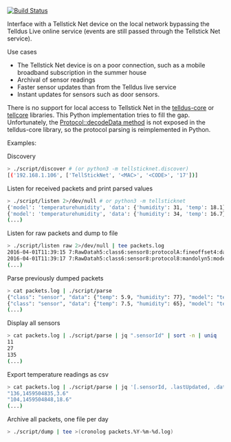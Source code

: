 [![Build Status](https://travis-ci.org/molobrakos/tellsticknet.svg?branch=master)](https://travis-ci.org/molobrakos/tellsticknet)

Interface with a Tellstick Net device on the local network bypassing the Telldus Live online service (events are still passed through the Tellstick Net service).

Use cases
- The Tellstick Net device is on a poor connection, such as a mobile broadband subscription in the summer house
- Archival of sensor readings
- Faster sensor updates than from the Telldus live service
- Instant updates for sensors such as door sensors.

There is no support for local access to Tellstick Net in the [telldus-core][1] or [tellcore][2] libraries. This Python implementation tries to fill the gap. Unfortunately, the [Protocol::decodeData method][3] is not exposed in the telldus-core library, so the protocol parsing is reimplemented in Python.
    
[1]: https://github.com/telldus/telldus/search?utf8=%E2%9C%93&q=TELLSTICK_CONTROLLER_TELLSTICK_NET
[2]: https://github.com/erijo/tellcore-py
[3]: https://github.com/telldus/telldus/blob/master/telldus-core/service/Protocol.cpp#L216

Examples:

Discovery
```bash
> ./script/discover # (or python3 -m tellsticknet.discover)
[('192.168.1.106', ['TellStickNet', '<MAC>', '<CODE>', '17'])]
```

Listen for received packets and print parsed values
```bash
> ./script/listen 2>/dev/null # or python3 -m tellsticknet
{'model': 'temperaturehumidity', 'data': {'humidity': 31, 'temp': 18.1}, 'lastUpdated': 1459502928, 'sensorId': 104, 'protocol': 'mandolyn', 'class': 'sensor'}
{'model': 'temperaturehumidity', 'data': {'humidity': 34, 'temp': 16.7}, 'lastUpdated': 1459503006, 'sensorId': 135, 'protocol': 'fineoffset', 'class': 'sensor'}
(...)
```

Listen for raw packets and dump to file
```bash
> ./script/listen raw 2>/dev/null | tee packets.log
2016-04-01T11:39:15 7:RawDatah5:class6:sensor8:protocolA:fineoffset4:datai41B03B4DAAss
2016-04-01T11:39:17 7:RawDatah5:class6:sensor8:protocol8:mandolyn5:model13:temperaturehumidity4:datai13413986ss
(...)
```

Parse previously dumped packets
```bash
> cat packets.log | ./script/parse
{"class": "sensor", "data": {"temp": 5.9, "humidity": 77}, "model": "temperaturehumidity", "sensorId": 27, "lastUpdated": 1459503555, "protocol": "fineoffset"}
{"class": "sensor", "data": {"temp": 7.5, "humidity": 65}, "model": "temperaturehumidity", "sensorId": 11, "lastUpdated": 1459503557, "protocol": "mandolyn"}
(...)

```
Display all sensors
```bash
> cat packets.log | ./script/parse | jq ".sensorId" | sort -n | uniq
11
27
135
(...)
```

Export temperature readings as csv
```bash
> cat packets.log | ./script/parse | jq '[.sensorId, .lastUpdated, .data["temp"]] | @csv'
"136,1459504835,3.6"
"104,1459504848,18.6"
(...)
```

Archive all packets, one file per day
```bash
> ./script/dump | tee >(cronolog packets.%Y-%m-%d.log)
```
